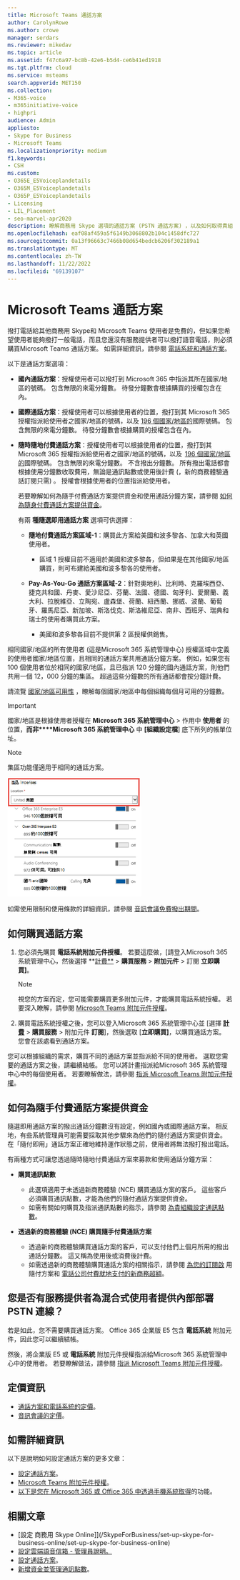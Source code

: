 ```yaml
---
title: Microsoft Teams 通話方案
author: CarolynRowe
ms.author: crowe
manager: serdars
ms.reviewer: mikedav
ms.topic: article
ms.assetid: f47c6a97-bc8b-42e6-b5d4-ce6b41ed1918
ms.tgt.pltfrm: cloud
ms.service: msteams
search.appverid: MET150
ms.collection:
- M365-voice
- m365initiative-voice
- highpri
audience: Admin
appliesto:
- Skype for Business
- Microsoft Teams
ms.localizationpriority: medium
f1.keywords:
- CSH
ms.custom:
- O365E_E5Voiceplandetails
- O365M_E5Voiceplandetails
- O365P_E5Voiceplandetails
- Licensing
- LIL_Placement
- seo-marvel-apr2020
description: 瞭解商務用 Skype 選項的通話方案 (PSTN 通話方案) ，以及如何取得貴組織的授權。
ms.openlocfilehash: eaf08af459a5f6149b3068802b104c1458dfc727
ms.sourcegitcommit: 0a13f96663c7466b08d654bedcb6206f302189a1
ms.translationtype: MT
ms.contentlocale: zh-TW
ms.lasthandoff: 11/22/2022
ms.locfileid: "69139107"
---
```

# <a name="calling-plans-for-microsoft-teams"></a>Microsoft Teams 通話方案

撥打電話給其他商務用 Skype和 Microsoft Teams 使用者是免費的，但如果您希望使用者能夠撥打一般電話，而且您還沒有服務提供者可以撥打語音電話，則必須購買Microsoft Teams 通話方案。 如需詳細資訊，請參閱 [電話系統和通話方案](calling-plan-landing-page.md)。

以下是通話方案選項：
  
- **國內通話方案**：授權使用者可以撥打到 Microsoft 365 中指派其所在國家/地區的號碼。 包含無限的來電分鐘數。 待發分鐘數會根據購買的授權包含在內。

- **國際通話方案**：授權使用者可以根據使用者的位置，撥打到其 Microsoft 365 授權指派給使用者之國家/地區的號碼，以及 [196 個國家/地區的](country-and-region-availability-for-audio-conferencing-and-calling-plans/users-can-make-outbound-calls-to-these-countries-and-regions.md)國際號碼。 包含無限的來電分鐘數。 待發分鐘數會根據購買的授權包含在內。

- **隨時隨地付費通話方案**：授權使用者可以根據使用者的位置，撥打到其 Microsoft 365 授權指派給使用者之國家/地區的號碼，以及  [196 個國家/地區的](country-and-region-availability-for-audio-conferencing-and-calling-plans/users-can-make-outbound-calls-to-these-countries-and-regions.md)國際號碼。 包含無限的來電分鐘數。 不含撥出分鐘數。 所有撥出電話都會根據使用分鐘數收取費用，無論是通訊點數或使用後計費 (，新的商務體驗通話訂閱只需) 。 授權會根據使用者的位置指派給使用者。

  若要瞭解如何為隨手付費通話方案提供資金和使用通話分鐘方案，請參閱 [如何為隨身付費通話方案提供資金](#how-to-fund-a-pay-as-you-go-calling-plan)。

  有兩 **種隨選即用通話方案** 選項可供選擇：

  - **隨地付費通話方案區域-1**：購買此方案給美國和波多黎各、加拿大和英國使用者。
    - 區域 1 授權目前不適用於美國和波多黎各，但如果是在其他國家/地區購買，則可布建給美國和波多黎各的使用者。

  - **Pay-As-You-Go 通話方案區域-2**：針對奧地利、比利時、克羅埃西亞、捷克共和國、丹麥、愛沙尼亞、芬蘭、法國、德國、匈牙利、愛爾蘭、義大利、拉脫維亞、立陶宛、盧森堡、荷蘭、紐西蘭、挪威、波蘭、葡萄牙、羅馬尼亞、新加坡、斯洛伐克、斯洛維尼亞、南非、西班牙、瑞典和瑞士的使用者購買此方案。
    - 美國和波多黎各目前不提供第 2 區授權供銷售。

相同國家/地區的所有使用者 (這是Microsoft 365 系統管理中心) 授權區域中定義的使用者國家/地區位置，且相同的通話方案共用通話分鐘方案。 例如，如果您有 100 個使用者位於相同的國家/地區，且已指派 120 分鐘的國內通話方案，則他們共用一個 12，000 分鐘的集區。 超過這些分鐘數的所有通話都會按分鐘計費。

請流覽 [國家/地區可用性](country-and-region-availability-for-audio-conferencing-and-calling-plans/country-and-region-availability-for-audio-conferencing-and-calling-plans.md) ，瞭解每個國家/地區中每個組織每個月可用的分鐘數。

> [!IMPORTANT]
> 國家/地區是根據使用者授權在 **Microsoft 365 系統管理中心**  >  作用中 **使用者** 的位置，**而非****Microsoft 365 系統管理中心** 中 **[組織設定檔**] 底下所列的帳單位址。

> [!NOTE]
> 集區功能僅適用于相同的通話方案。

![使用者授權位置的螢幕擷取畫面。](media/cc1e16d1-8a5e-43e0-99a3-dc991efdfbab.png)

如需使用限制和使用條款的詳細資訊，請參閱 [音訊會議免費撥出期間](complimentary-dial-out-period.md)。

## <a name="how-to-buy-calling-plans"></a>如何購買通話方案

1. 您必須先購買 **電話系統附加元件授權**。 若要這麼做，[請登入Microsoft 365 系統管理中心，然後選擇 **[計費**](https://go.microsoft.com/fwlink/p/?linkid=868433)  >  **購買服務**  >  **附加元件**  >  訂閱 **立即購買]**。

    > [!NOTE]
    > 視您的方案而定，您可能需要購買更多附加元件，才能購買電話系統授權。 若要深入瞭解，請參閱 [Microsoft Teams 附加元件授權](./teams-add-on-licensing/microsoft-teams-add-on-licensing.md)。

2. 購買電話系統授權之後，您可以登入Microsoft 365 系統管理中心並 [選擇 [**計費**](https://go.microsoft.com/fwlink/p/?linkid=868433)  >  **購買服務**  >  附加元件 **訂閱**]，然後選取 [**立即購買]**，以購買通話方案。 您會在該處看到通話方案。

您可以根據組織的需求，購買不同的通話方案並指派給不同的使用者。 選取您需要的通話方案之後，請繼續結帳。 您可以將計畫指派給Microsoft 365 系統管理中心中的每個使用者。 若要瞭解做法，請參閱 [指派 Microsoft Teams 附加元件授權](./teams-add-on-licensing/microsoft-teams-add-on-licensing.md)。

## <a name="how-to-fund-a-pay-as-you-go-calling-plan"></a>如何為隨手付費通話方案提供資金

隨選即用通話方案的撥出通話分鐘數沒有設定，例如國內或國際通話方案。 相反地，有些系統管理員可能需要採取其他步驟來為他們的隨付通話方案提供資金。 在「隨付即用」通話方案正確地維持運作狀態之前，使用者將無法撥打撥出電話。

有兩種方式可讓您透過隨時隨地付費通話方案來募款和使用通話分鐘方案：

- **購買通訊點數**
  - 此選項適用于未透過新商務體驗 (NCE) 購買通話方案的客戶。 這些客戶必須購買通訊點數，才能為他們的隨付通話方案提供資金。
  - 如需有關如何購買及指派通訊點數的指示，請參閱 [為貴組織設定通訊點數](set-up-communications-credits-for-your-organization.md)。

- **透過新的商務體驗 (NCE) 購買隨手付費通話方案**
  - 透過新的商務體驗購買通話方案的客戶，可以支付他們上個月所用的撥出通話分鐘數。 這又稱為使用後或消費後計費。
  - 如需透過新的商務體驗購買通話方案的相關指示，請參閱 [為您的訂閱啟](/microsoft-365/commerce/subscriptions/manage-pay-as-you-go-services) 用隨付方案和 [電話公司付費就地支付的新商務超額](/partner-center/new-commerce-telco-payg)。
  
## <a name="do-you-have-a-service-provider-that-provides-on-premises-pstn-connectivity-for-hybrid-users"></a>您是否有服務提供者為混合式使用者提供內部部署 PSTN 連線？

若是如此，您不需要購買通話方案。 Office 365 企業版 E5 包含 **電話系統** 附加元件，因此您可以繼續結帳。

然後，將企業版 E5 或 **電話系統** 附加元件授權指派給Microsoft 365 系統管理中心中的使用者。 若要瞭解做法，請參閱 [指派 Microsoft Teams 附加元件授權](./teams-add-on-licensing/microsoft-teams-add-on-licensing.md)。

## <a name="pricing-information"></a>定價資訊

- [通話方案和電話系統的定價](https://www.microsoft.com/microsoft-365/microsoft-teams/voice-calling)。
- [音訊會議的定價](https://www.microsoft.com/microsoft-365/microsoft-teams/online-meetings)。

## <a name="for-more-information"></a>如需詳細資訊

以下是說明如何設定通話方案的更多文章：

- [設定通話方案](set-up-calling-plans.md)。
- [Microsoft Teams 附加元件授權](./teams-add-on-licensing/microsoft-teams-add-on-licensing.md)。
- [以下是您在 Microsoft 365 或 Office 365 中透過手機系統取得](./here-s-what-you-get-with-phone-system.md)的功能。

## <a name="related-articles"></a>相關文章

- [設定 商務用 Skype Online]](/SkypeForBusiness/set-up-skype-for-business-online/set-up-skype-for-business-online)
- [設定雲端語音信箱 - 管理員說明。](set-up-phone-system-voicemail.md)
- [設定通話方案](set-up-calling-plans.md)。
- [新增資金並管理通訊點數](add-funds-and-manage-communications-credits.md)。
